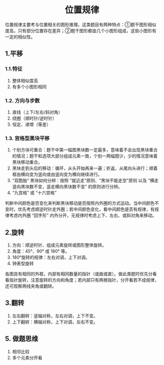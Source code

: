 <div align="center"><h1>位置规律</h1></div>

位置规律主要考与位置相关的图形推理。这类题目有两种特点：①题干图形相似度高，只有部分位置存在差异；②题干图形都由几个小图形组成，这些小图形有一定的相似性。

## 1.平移

### 1.1.特征

1. 整体相似度高
2. 有多个小图形相同

### 1.2. 方向与步数
1. 直线（上下/左右/斜对角）
2. 绕圈（顺时针/逆时针）
3. 恒定、递增（等差）

### 1.3. 宫格型黑块平移
1. 个别方块可重合：题干中第一幅图黑块数一定最多，意味着不会出现黑块重合的情况；题干和选项大部分组成元素一致，个别一两幅图少，少的情况意味着黑块移动重合。
2. 黑块走到头后的移动：循环，从头开始再来一遍；折返，从尾向头进行；顺着框由横向变为竖向或由竖向变为横向继续进行。
3. “双胞胎” 黑块如何分辨：按照 “就近走”原则、“黑块不能走空”原则 以及 “横走竖向黑块数不变，竖走横向黑块数不变” 的原则进行分辨。
4. “九宫格” 或 “十六宫格”

 判断中间颜色是否变化来判断黑块移动是否按照内外圈的方式运动。当中间颜色不变时，优先考虑顺逆时针走外圈；若中间颜色变化，看中间颜色是否有规律，有规律考虑内外圈 “回字形” 内外分开，无规律时考虑上下、左右、或斜对角来移动。

## 2.旋转

1. 方向：顺逆时针、组成元素旋转或图形整体旋转。
2. 角度：45°、90° 或 180° 等。
3. 180°旋转的规律：左右对调，上下对调。
4. 钟表型旋转

 各图具有相同的外框，内部有相同数量的指针（或曲或直）。做此类题时优先分看看指针旋转，注意旋转的方向和角度；若内部只有两根指针，分开看若不成规律，还可观察两线夹角或翻转。


## 3.翻转
1. 左右翻转：竖轴对称，左右对调，上下不变。
2. 上下翻转：横轴对称，上下对调，左右不变。

## 5. 做题思维
1. 相邻比较
2. 多个元素分开看
